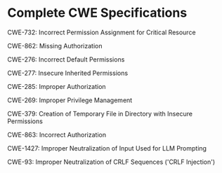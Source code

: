 

# Complete CWE Specifications

CWE-732: Incorrect Permission Assignment for Critical Resource

CWE-862: Missing Authorization

CWE-276: Incorrect Default Permissions

CWE-277: Insecure Inherited Permissions

CWE-285: Improper Authorization

CWE-269: Improper Privilege Management

CWE-379: Creation of Temporary File in Directory with Insecure Permissions

CWE-863: Incorrect Authorization

CWE-1427: Improper Neutralization of Input Used for LLM Prompting

CWE-93: Improper Neutralization of CRLF Sequences ('CRLF Injection')